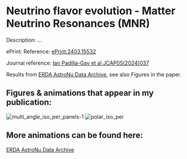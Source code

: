 Neutrino flavor evolution - Matter Neutrino Resonances (MNR)
====

Description: ...

ePrint: Reference: [ePrint:2403.15532](https://arxiv.org/abs/2403.15532)

Journal reference: [Ian Padilla-Gay et al JCAP05(2024)037](https://iopscience.iop.org/article/10.1088/1475-7516/2024/05/037)

Results from [ERDA AstroNu Data Archive](https://sid.erda.dk/share_redirect/e2zTyjhG3B/index.html), see also Figures in the paper.

## Figures & animations that appear in my publication:
![multi_angle_iso_per_panels-1](https://github.com/ianpaga/mnresonance/assets/57350668/86e4fa52-4f75-49ef-a4ad-382f74e1b3b9)
![polar_iso_per](https://github.com/ianpaga/mnresonance/assets/57350668/c9d9f41f-522a-4f45-b5e8-c6a45c6b21dd)

## More animations can be found here:
[ERDA AstroNu Data Archive](https://sid.erda.dk/share_redirect/e2zTyjhG3B/index.html)
